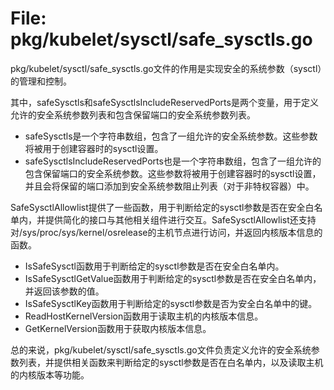 # File: pkg/kubelet/sysctl/safe_sysctls.go

pkg/kubelet/sysctl/safe_sysctls.go文件的作用是实现安全的系统参数（sysctl）的管理和控制。

其中，safeSysctls和safeSysctlsIncludeReservedPorts是两个变量，用于定义允许的安全系统参数列表和包含保留端口的安全系统参数列表。

- safeSysctls是一个字符串数组，包含了一组允许的安全系统参数。这些参数将被用于创建容器时的sysctl设置。
- safeSysctlsIncludeReservedPorts也是一个字符串数组，包含了一组允许的包含保留端口的安全系统参数。这些参数将被用于创建容器时的sysctl设置，并且会将保留的端口添加到安全系统参数阻止列表（对于非特权容器）中。

SafeSysctlAllowlist提供了一些函数，用于判断给定的sysctl参数是否在安全白名单内，并提供简化的接口与其他相关组件进行交互。SafeSysctlAllowlist还支持对/sys/proc/sys/kernel/osrelease的主机节点进行访问，并返回内核版本信息的函数。

- IsSafeSysctl函数用于判断给定的sysctl参数是否在安全白名单内。
- IsSafeSysctlGetValue函数用于判断给定的sysctl参数是否在安全白名单内，并返回该参数的值。
- IsSafeSysctlKey函数用于判断给定的sysctl参数是否为安全白名单中的键。
- ReadHostKernelVersion函数用于读取主机的内核版本信息。
- GetKernelVersion函数用于获取内核版本信息。

总的来说，pkg/kubelet/sysctl/safe_sysctls.go文件负责定义允许的安全系统参数列表，并提供相关函数来判断给定的sysctl参数是否在白名单内，以及读取主机的内核版本等功能。

